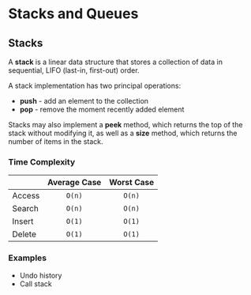 # Stacks and Queues

## Stacks

A **stack** is a linear data structure that stores a collection of data in sequential, LIFO (last-in, first-out) order.

A stack implementation has two principal operations:

* **push** - add an element to the collection
* **pop** - remove the moment recently added element

Stacks may also implement a **peek** method, which returns the top of the stack without modifying it, as well as a **size** method, which returns the number of items in the stack.

### Time Complexity

|        | Average Case | Worst Case |
| ------ | :----------: | :--------: |
| Access |    `O(n)`    |   `O(n)`   |
| Search |    `O(n)`    |   `O(n)`   |
| Insert |    `O(1)`    |   `O(1)`   |
| Delete |    `O(1)`    |   `O(1)`   |

### Examples

* Undo history
* Call stack
